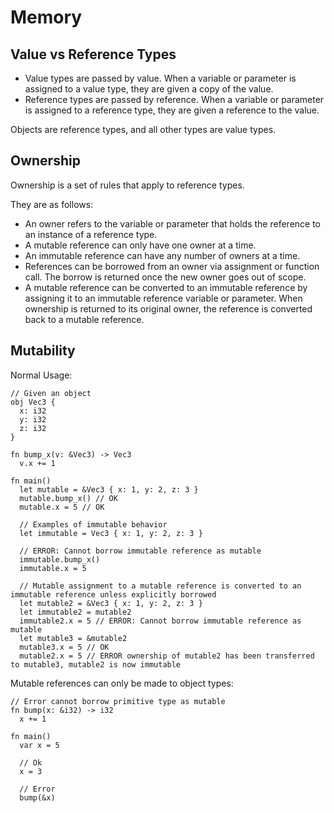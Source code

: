 # Memory

## Value vs Reference Types

- Value types are passed by value. When a variable or parameter is assigned to a value type, they are given a copy of the value.
- Reference types are passed by reference. When a variable or parameter is assigned to a reference type, they are given a reference to the value.

Objects are reference types, and all other types are value types.

## Ownership

Ownership is a set of rules that apply to reference types.

They are as follows:
- An owner refers to the variable or parameter that holds the reference to an instance of a reference type.
- A mutable reference can only have one owner at a time.
- An immutable reference can have any number of owners at a time.
- References can be borrowed from an owner via assignment or function call. The borrow is returned once the new owner goes out of scope.
- A mutable reference can be converted to an immutable reference by assigning it to an immutable reference variable or parameter. When ownership is returned to its original owner, the reference is converted back to a mutable reference.

## Mutability

Normal Usage:

```
// Given an object
obj Vec3 {
  x: i32
  y: i32
  z: i32
}

fn bump_x(v: &Vec3) -> Vec3
  v.x += 1

fn main()
  let mutable = &Vec3 { x: 1, y: 2, z: 3 }
  mutable.bump_x() // OK
  mutable.x = 5 // OK

  // Examples of immutable behavior
  let immutable = Vec3 { x: 1, y: 2, z: 3 }

  // ERROR: Cannot borrow immutable reference as mutable
  immutable.bump_x()
  immutable.x = 5

  // Mutable assignment to a mutable reference is converted to an immutable reference unless explicitly borrowed
  let mutable2 = &Vec3 { x: 1, y: 2, z: 3 }
  let immutable2 = mutable2
  immutable2.x = 5 // ERROR: Cannot borrow immutable reference as mutable
  let mutable3 = &mutable2
  mutable3.x = 5 // OK
  mutable2.x = 5 // ERROR ownership of mutable2 has been transferred to mutable3, mutable2 is now immutable
```

Mutable references can only be made to object types:

```voyd
// Error cannot borrow primitive type as mutable
fn bump(x: &i32) -> i32
  x += 1

fn main()
  var x = 5

  // Ok
  x = 3

  // Error
  bump(&x)
```
